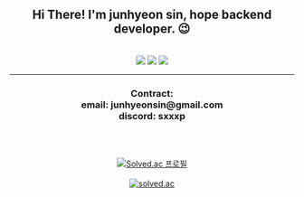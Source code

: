<div align="center">
<h2>Hi There! I'm junhyeon sin, hope backend developer. 😉</h2>
<br/>
<img src="https://img.shields.io/badge/Python-3776AB.svg?&style=for-the-badge&logo=Python&logoColor=white"/>   
<img src="https://img.shields.io/badge/JavaScript-F7DF1E.svg?&style=for-the-badge&logo=JavaScript&logoColor=black">    
<img src="https://img.shields.io/badge/TypeScript-3178C6.svg?&style=for-the-badge&logo=TypeScript&logoColor=white">   

<hr/>


<h3>
Contract:<br/>
email: junhyeonsin@gmail.com<br/>   
discord: sxxxp<br />
</h3>
<br /><br />

[![Solved.ac 프로필](http://mazassumnida.wtf/api/v2/generate_badge?boj=shh0325)](https://solved.ac/shh0325)<br /><br />
[<img src="https://github-readme-stats.vercel.app/api?username=sxxxp" alt="solved.ac">](https://github.com/anuraghazra/github-readme-stats)
</div>